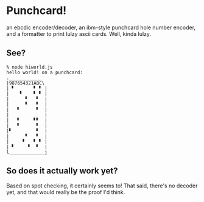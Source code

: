 # Punchcard!

an ebcdic encoder/decoder, an ibm-style punchcard hole number encoder, and a formatter to print lulzy ascii cards. Well, kinda lulzy.

## See?

```
% node hiworld.js 
hello world! on a punchcard: 
.____________
|987654321ABC\
| ▘       ▘ ▘ |
|    ▘    ▘ ▘ |
|      ▘   ▘  |
|      ▘   ▘  |
|   ▘      ▘  |
|             |
|   ▘     ▘▘  |
|   ▘      ▘  |
|▘         ▘  |
|      ▘   ▘  |
|     ▘   ▘ ▘ |
| ▘     ▘  ▘  |
l_____________j

```

## So does it actually work yet?

Based on spot checking, it certainly seems to! That said, there's no decoder yet, and that would really be the proof I'd think.
